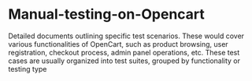 # Manual-testing-on-Opencart
Detailed documents outlining specific test scenarios. These would cover various functionalities of OpenCart, such as product browsing, user registration, checkout process, admin panel operations, etc. These test cases are usually organized into test suites, grouped by functionality or testing type 

